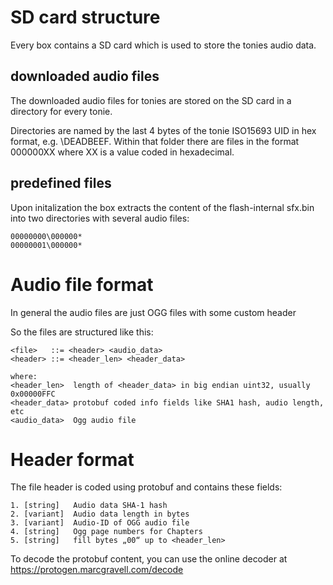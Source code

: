 # SD card structure
Every box contains a SD card which is used to store the tonies audio data.

## downloaded audio files
The downloaded audio files for tonies are stored on the SD card in a directory for every tonie.

Directories are named by the last 4 bytes of the tonie ISO15693 UID in hex format, e.g. <SD>\DEADBEEF.
Within that folder there are files in the format 000000XX where XX is a value coded in hexadecimal.

## predefined files
Upon initalization the box extracts the content of the flash-internal sfx.bin into two directories with several audio files:

    00000000\000000*
    00000001\000000*

# Audio file format
In general the audio files are just OGG files with some custom header

So the files are structured like this:

    <file>   ::= <header> <audio_data>
    <header> ::= <header_len> <header_data>
    
    where:
    <header_len>  length of <header_data> in big endian uint32, usually 0x00000FFC
    <header_data> protobuf coded info fields like SHA1 hash, audio length, etc
    <audio_data>  Ogg audio file

# Header format

The file header is coded using protobuf and contains these fields:

    1. [string]   Audio data SHA-1 hash
    2. [variant]  Audio data length in bytes
    3. [variant]  Audio-ID of OGG audio file
    4. [string]   Ogg page numbers for Chapters
    5. [string]   fill bytes „00“ up to <header_len>
   
To decode the protobuf content, you can use the online decoder at https://protogen.marcgravell.com/decode


